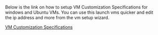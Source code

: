 Below is the link on how to setup VM Customization Specifications for windows and Ubuntu VMs. You can use this launch vms quicker and edit the ip address and more from the vm setup wizard.

[VM Customization Specifications](https://docs.vmware.com/en/VMware-vSphere/7.0/com.vmware.vsphere.vm_admin.doc/GUID-EB5F090E-723C-4470-B640-50B35D1EC016.html)